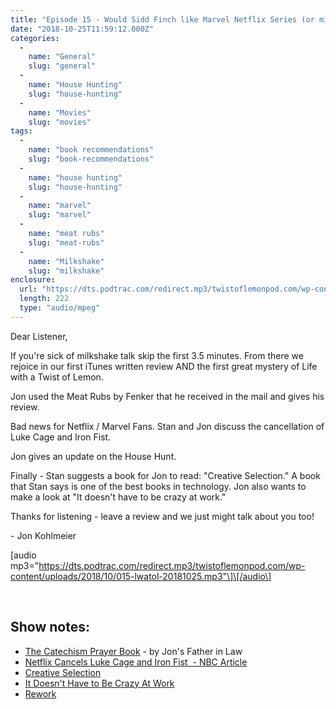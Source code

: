 ```yaml
---
title: "Episode 15 - Would Sidd Finch like Marvel Netflix Series (or milkshakes)?"
date: "2018-10-25T11:59:12.000Z"
categories: 
  - 
    name: "General"
    slug: "general"
  - 
    name: "House Hunting"
    slug: "house-hunting"
  - 
    name: "Movies"
    slug: "movies"
tags: 
  - 
    name: "book recommendations"
    slug: "book-recommendations"
  - 
    name: "house hunting"
    slug: "house-hunting"
  - 
    name: "marvel"
    slug: "marvel"
  - 
    name: "meat rubs"
    slug: "meat-rubs"
  - 
    name: "Milkshake"
    slug: "milkshake"
enclosure: 
  url: "https://dts.podtrac.com/redirect.mp3/twistoflemonpod.com/wp-content/uploads/2018/10/015-lwatol-20181025.mp3"
  length: 222
  type: "audio/mpeg"
---
```


Dear Listener,

If you're sick of milkshake talk skip the first 3.5 minutes. From there we rejoice in our first iTunes written review AND the first great mystery of Life with a Twist of Lemon.

Jon used the Meat Rubs by Fenker that he received in the mail and gives his review.

Bad news for Netflix / Marvel Fans. Stan and Jon discuss the cancellation of Luke Cage and Iron Fist.

Jon gives an update on the House Hunt.

Finally - Stan suggests a book for Jon to read: "Creative Selection." A book that Stan says is one of the best books in technology. Jon also wants to make a look at "It doesn't have to be crazy at work."

Thanks for listening - leave a review and we just might talk about you too!

\- Jon Kohlmeier

\[audio mp3="https://dts.podtrac.com/redirect.mp3/twistoflemonpod.com/wp-content/uploads/2018/10/015-lwatol-20181025.mp3"\]\[/audio\]

 

## Show notes:

- [The Catechism Prayer Book](https://amzn.to/2CGrci7) - by Jon's Father in Law
- [Netflix Cancels Luke Cage and Iron Fist  - NBC Article](https://www.nbcnews.com/think/opinion/netflix-cancels-luke-cage-iron-fist-jeopardizing-marvel-s-ambitious-ncna922466)
- [Creative Selection](https://amzn.to/2D1v5iZ)
- [It Doesn't Have to Be Crazy At Work](https://amzn.to/2yBLlDc)
- [Rework](https://amzn.to/2CC3ALL)
